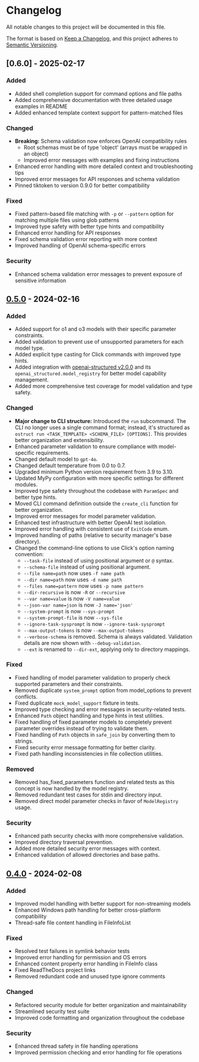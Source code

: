 # Changelog

All notable changes to this project will be documented in this file.

The format is based on [Keep a Changelog](https://keepachangelog.com/en/1.0.0/),
and this project adheres to [Semantic Versioning](https://semver.org/spec/v2.0.0.html).

## [0.6.0] - 2025-02-17

### Added

- Added shell completion support for command options and file paths
- Added comprehensive documentation with three detailed usage examples in README
- Added enhanced template context support for pattern-matched files

### Changed

- **Breaking:** Schema validation now enforces OpenAI compatibility rules
  - Root schemas must be of type 'object' (arrays must be wrapped in an object)
  - Improved error messages with examples and fixing instructions
- Enhanced error handling with more detailed context and troubleshooting tips
- Improved error messages for API responses and schema validation
- Pinned tiktoken to version 0.9.0 for better compatibility

### Fixed

- Fixed pattern-based file matching with `-p` or `--pattern` option for matching multiple files using glob patterns
- Improved type safety with better type hints and compatibility
- Enhanced error handling for API responses
- Fixed schema validation error reporting with more context
- Improved handling of OpenAI schema-specific errors

### Security

- Enhanced schema validation error messages to prevent exposure of sensitive information

## [0.5.0] - 2024-02-16

### Added

- Added support for o1 and o3 models with their specific parameter constraints.
- Added validation to prevent use of unsupported parameters for each model type.
- Added explicit type casting for Click commands with improved type hints.
- Added integration with [openai-structured v2.0.0](https://github.com/yaniv-golan/openai-structured) and its `openai_structured.model_registry` for better model capability management.
- Added more comprehensive test coverage for model validation and type safety.

### Changed

- **Major change to CLI structure:** Introduced the `run` subcommand.  The CLI no longer uses a single command format; instead, it's structured as `ostruct run <TASK_TEMPLATE> <SCHEMA_FILE> [OPTIONS]`. This provides better organization and extensibility.
- Enhanced parameter validation to ensure compliance with model-specific requirements.
- Changed default model to `gpt-4o`.
- Changed default temperature from 0.0 to 0.7.
- Upgraded minimum Python version requirement from 3.9 to 3.10.
- Updated MyPy configuration with more specific settings for different modules.
- Improved type safety throughout the codebase with `ParamSpec` and better type hints.
- Moved CLI command definition outside the `create_cli` function for better organization.
- Improved error messages for model parameter validation.
- Enhanced test infrastructure with better OpenAI test isolation.
- Improved error handling with consistent use of `ExitCode` enum.
- Improved handling of paths (relative to security manager's base directory).
- Changed the command-line options to use Click's option naming convention:
  - `--task-file` instead of using positional argument or `@` syntax.
  - `--schema-file` instead of using positional argument.
  - `--file name=path` now uses  `-f name path`
  - `--dir name=path` now uses `-d name path`
  - `--files name=pattern` now uses `-p name pattern`
  - `--dir-recursive` is now `-R` or `--recursive`
  - `--var name=value` is now `-V name=value`
  - `--json-var name=json` is now `-J name='json'`
  - `--system-prompt` is now `--sys-prompt`
  - `--system-prompt-file` is now `--sys-file`
  - `--ignore-task-sysprompt` is now `--ignore-task-sysprompt`
  - `--max-output-tokens` is now `--max-output-tokens`
  - `--verbose-schema` is removed. Schema is always validated. Validation details are now shown with `--debug-validation`.
  - `--ext` is renamed to `--dir-ext`, applying only to directory mappings.

### Fixed

- Fixed handling of model parameter validation to properly check supported parameters and their constraints.
- Removed duplicate `system_prompt` option from model_options to prevent conflicts.
- Fixed duplicate `mock_model_support` fixture in tests.
- Improved type checking and error messages in security-related tests.
- Enhanced `Path` object handling and type hints in test utilities.
- Fixed handling of fixed parameter models to completely prevent parameter overrides instead of trying to validate them.
- Fixed handling of `Path` objects in `safe_join` by converting them to strings.
- Fixed security error message formatting for better clarity.
- Fixed path handling inconsistencies in file collection utilities.

### Removed

- Removed has_fixed_parameters function and related tests as this concept is now handled by the model registry.
- Removed redundant test cases for stdin and directory input.
- Removed direct model parameter checks in favor of `ModelRegistry` usage.

### Security

- Enhanced path security checks with more comprehensive validation.
- Improved directory traversal prevention.
- Added more detailed security error messages with context.
- Enhanced validation of allowed directories and base paths.

## [0.4.0] - 2024-02-08

### Added

- Improved model handling with better support for non-streaming models
- Enhanced Windows path handling for better cross-platform compatibility
- Thread-safe file content handling in FileInfoList

### Fixed

- Resolved test failures in symlink behavior tests
- Improved error handling for permission and OS errors
- Enhanced content property error handling in FileInfo class
- Fixed ReadTheDocs project links
- Removed redundant code and unused type ignore comments

### Changed

- Refactored security module for better organization and maintainability
- Streamlined security test suite
- Improved code formatting and organization throughout the codebase

### Security

- Enhanced thread safety in file handling operations
- Improved permission checking and error handling for file operations

[0.4.0]: https://github.com/yaniv-golan/ostruct/compare/v0.3.0...v0.4.0

[0.5.0]: https://github.com/yaniv-golan/ostruct/compare/v0.4.0...v0.5.0
